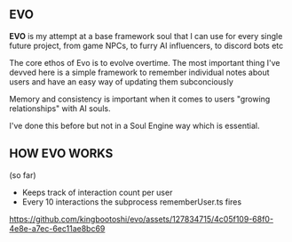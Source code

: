 ## EVO

**EVO** is my attempt at a base framework soul that I can use for every single future project, from game NPCs, to furry AI influencers, to discord bots etc

The core ethos of Evo is to evolve overtime. The most important thing I've devved here is a simple framework to remember individual notes about users and have an easy way of updating them subconciously

Memory and consistency is important when it comes to users "growing relationships" with AI souls.

I've done this before but not in a Soul Engine way which is essential.

## HOW EVO WORKS
(so far)
- Keeps track of interaction count per user
- Every 10 interactions the subprocess rememberUser.ts fires

https://github.com/kingbootoshi/evo/assets/127834715/4c05f109-68f0-4e8e-a7ec-6ec11ae8bc69